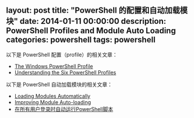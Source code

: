 ﻿layout: post
title: "PowerShell 的配置和自动加载模块"
date: 2014-01-11 00:00:00
description: PowerShell Profiles and Module Auto Loading
categories: powershell
tags: powershell
---
以下是 PowerShell 配置（profile）的相关文章：
* [The Windows PowerShell Profile](http://technet.microsoft.com/en-us/library/ee692764.aspx)
* [Understanding the Six PowerShell Profiles](http://vmin.wordpress.com/2012/05/28/understanding-the-six-powershell-profiles-technet-blogs/)

以下是 PowerShell 自动加载模块的相关文章：
* [Loading Modules Automatically](http://community.idera.com/powershell/powertips/b/tips/posts/loading-modules-automatically)
* [Improving Module Auto-loading](http://community.idera.com/powershell/powertips/b/tips/posts/improving-module-auto-loading)
* [在所有用户登录时自动运行PowerShell脚本](http://www.pstips.net/run-powershell-scripts-when-each-user-login-on.html)
